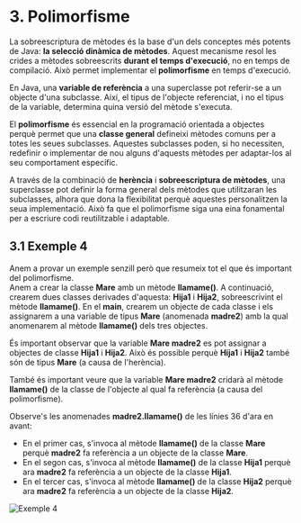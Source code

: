 # 3. Polimorfisme

La sobreescriptura de mètodes és la base d'un dels conceptes més potents de Java: **la selecció dinàmica de mètodes**. Aquest mecanisme resol les crides a mètodes sobreescrits **durant el temps d'execució**, no en temps de compilació. Això permet implementar el **polimorfisme** en temps d'execució.

En Java, una **variable de referència** a una superclasse pot referir-se a un objecte d'una subclasse. Així, el tipus de l'objecte referenciat, i no el tipus de la variable, determina quina versió del mètode s'executa.

El **polimorfisme** és essencial en la programació orientada a objectes perquè permet que una **classe general** defineixi mètodes comuns per a totes les seues subclasses. Aquestes subclasses poden, si ho necessiten, redefinir o implementar de nou alguns d'aquests mètodes per adaptar-los al seu comportament específic.

A través de la combinació de **herència** i **sobreescriptura de mètodes**, una superclasse pot definir la forma general dels mètodes que utilitzaran les subclasses, alhora que dona la flexibilitat perquè aquestes personalitzen la seua implementació. Això fa que el polimorfisme siga una eina fonamental per a escriure codi reutilitzable i adaptable.

## 3.1 Exemple 4

Anem a provar un exemple senzill però que resumeix tot el que és important del polimorfisme.  
Anem a crear la classe **Mare** amb un mètode **llamame()**. A continuació, crearem dues classes derivades d'aquesta: **Hija1** i **Hija2**, sobreescrivint el mètode **llamame()**. En el **main**, crearem un objecte de cada classe i els assignarem a una variable de tipus **Mare** (anomenada **madre2**) amb la qual anomenarem al mètode **llamame()** dels tres objectes.  

És important observar que la variable **Mare madre2** es pot assignar a objectes de classe **Hija1** i **Hija2**. Això és possible perquè **Hija1** i **Hija2** també són de tipus **Mare** (a causa de l'herència).

També és important veure que la variable **Mare madre2** cridarà al mètode **llamame()** de la classe de l'objecte al qual fa referència (a causa del polimorfisme).  

Observe's les anomenades **madre2.llamame()** de les línies 36 d'ara en avant:

- En el primer cas, s'invoca al mètode **llamame()** de la classe **Mare** perquè **madre2** fa referència a un objecte de la classe **Mare**.  
- En el segon cas, s'invoca al mètode **llamame()** de la classe **Hija1** perquè ara **madre2** fa referència a un objecte de la classe **Hija1**.  
- En el tercer cas, s'invoca al mètode **llamame()** de la classe **Hija2** perquè ara **madre2** fa referència a un objecte de la classe **Hija2**.

![Exemple 4](/uf8/eixida_exemple4.jpg)

